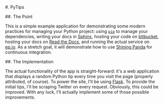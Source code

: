 #. PyTips

##. The Point

This is a simple example application for demonstrating some modern practices
for managing your Python project: using [`pip`][pip_home] to manage your
dependencies, writing your docs in [Sphinx][sphinx_home], hosting your code
on [bitbucket][bitbucket_home], hosting your docs on
[Read the Docs][rtd_home], and running the actual service on
[ep.io][epio_home]. As a stretch goal, it will demonstrate how to use
[Shining Panda][shiningpanda_home] for continuous integration.

[pip_home]: http://www.pip-installer.org/en/latest/index.html
[bitbucket_home]: https://bitbucket.org/
[rtd_home]: http://readthedocs.org/
[epio_home]: http://ep.io/
[sphinx_home]: http://sphinx.pocoo.org/
[shiningpanda_home]: https://www.shiningpanda.com/

##. The Implementation

The actual functionality of the app is straight-forward: it's a web application
that displays a random Python tip every time you visit the page (properly
attributed, of course). To power the site, I'll be using [Flask][flask_home].
To provide the initial tips, I'll be scraping Twitter on every request.
Obviously, this could be improved. With any luck, I'll actually implement some
of those possible improvements.

[flask_home]: http://flask.pocoo.org/

